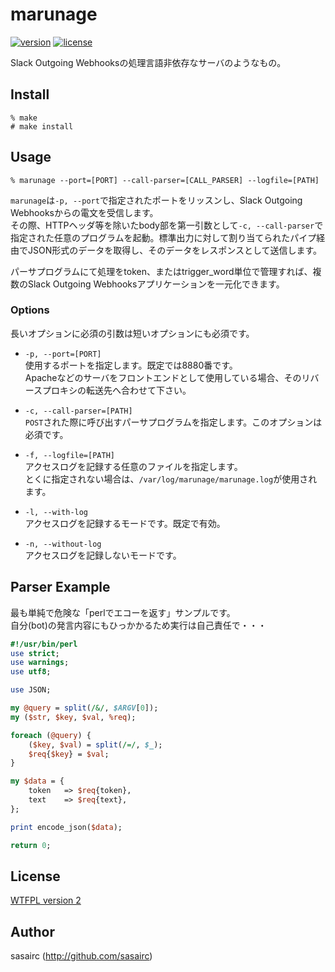marunage
===

[![version](http://img.shields.io/github/tag/sasairc/marunage.svg?style=flat&label=version)](https://github.com/sasairc/marunage/releases)
[![license](https://img.shields.io/badge/License-WTFPL2-blue.svg?style=flat)](http://www.wtfpl.net/txt/copying/)

Slack Outgoing Webhooksの処理言語非依存なサーバのようなもの。

## Install

```shellsession
% make
# make install
```

## Usage 

```shellsession
% marunage --port=[PORT] --call-parser=[CALL_PARSER] --logfile=[PATH]
```

`marunage`は`-p, --port`で指定されたポートをリッスンし、Slack Outgoing Webhooksからの電文を受信します。		
その際、HTTPヘッダ等を除いたbody部を第一引数として`-c, --call-parser`で指定された任意のプログラムを起動。標準出力に対して割り当てられたパイプ経由でJSON形式のデータを取得し、そのデータをレスポンスとして送信します。

パーサプログラムにて処理をtoken、またはtrigger_word単位で管理すれば、複数のSlack Outgoing Webhooksアプリケーションを一元化できます。

### Options

長いオプションに必須の引数は短いオプションにも必須です。

* `-p, --port=[PORT]`	
使用するポートを指定します。既定では8880番です。		
Apacheなどのサーバをフロントエンドとして使用している場合、そのリバースプロキシの転送先へ合わせて下さい。

* `-c, --call-parser=[PATH]`	
`POST`された際に呼び出すパーサプログラムを指定します。このオプションは必須です。

* `-f, --logfile=[PATH]`	
アクセスログを記録する任意のファイルを指定します。		
とくに指定されない場合は、`/var/log/marunage/marunage.log`が使用されます。

* `-l, --with-log`	
アクセスログを記録するモードです。既定で有効。

* `-n, --without-log`	
アクセスログを記録しないモードです。

## Parser Example

最も単純で危険な「perlでエコーを返す」サンプルです。		
自分(bot)の発言内容にもひっかかるため実行は自己責任で・・・

```perl
#!/usr/bin/perl
use strict;
use warnings;
use utf8;

use JSON;

my @query = split(/&/, $ARGV[0]);
my ($str, $key, $val, %req);

foreach (@query) {
    ($key, $val) = split(/=/, $_);
    $req{$key} = $val;
}

my $data = {
    token   => $req{token},
    text    => $req{text},
};

print encode_json($data);

return 0;
```

## License

[WTFPL version 2](http://www.wtfpl.net/txt/copying/)

## Author

sasairc (http://github.com/sasairc)
